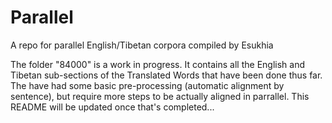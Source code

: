 # Parallel

A repo for parallel English/Tibetan corpora compiled by Esukhia

The folder "84000" is a work in progress. It contains all the English and Tibetan sub-sections of the Translated Words that have been done thus far. The have had some basic pre-processing (automatic alignment by sentence), but require more steps to be actually aligned in parrallel. This README will be updated once that's completed... 
